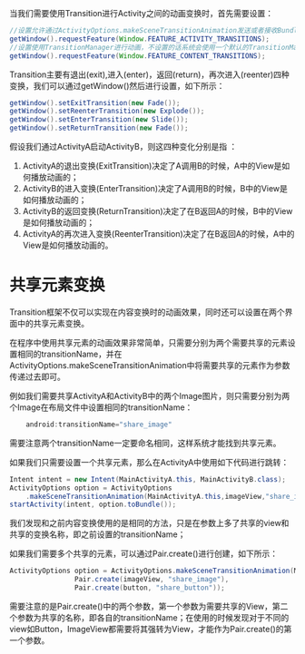 当我们需要使用Transition进行Activity之间的动画变换时，首先需要设置：
```java
//设置允许通过ActivityOptions.makeSceneTransitionAnimation发送或者接收Bundle
getWindow().requestFeature(Window.FEATURE_ACTIVITY_TRANSITIONS);
//设置使用TransitionManager进行动画，不设置的话系统会使用一个默认的TransitionManager
getWindow().requestFeature(Window.FEATURE_CONTENT_TRANSITIONS);
```

Transition主要有退出(exit),进入(enter)，返回(return)，再次进入(reenter)四种变换，我们可以通过getWindow()然后进行设置，如下所示：
```java
getWindow().setExitTransition(new Fade());
getWindow().setReenterTransition(new Explode());
getWindow().setEnterTransition(new Slide());
getWindow().setReturnTransition(new Fade());
```
假设我们通过ActivityA启动ActivityB，则这四种变化分别是指 ：

1. ActivityA的退出变换(ExitTransition)决定了A调用B的时候，A中的View是如何播放动画的；
2. ActivityB的进入变换(EnterTransition)决定了A调用B的时候，B中的View是如何播放动画的；
3. ActivityB的返回变换(ReturnTransition)决定了在B返回A的时候，B中的View是如何播放动画的；
4. ActivityA的再次进入变换(ReenterTransition)决定了在B返回A的时候，A中的View是如何播放动画的。

# 共享元素变换
Transition框架不仅可以实现在内容变换时的动画效果，同时还可以设置在两个界面中的共享元素变换。

在程序中使用共享元素的动画效果非常简单，只需要分别为两个需要共享的元素设置相同的transitionName，并在ActivityOptions.makeSceneTransitionAnimation中将需要共享的元素作为参数传递过去即可。

例如我们需要共享ActivityA和ActivityB中的两个Image图片，则只需要分别为两个Image在布局文件中设置相同的transitionName：
```java
    android:transitionName="share_image"
```
需要注意两个transitionName一定要命名相同，这样系统才能找到共享元素。

如果我们只需要设置一个共享元素，那么在ActivityA中使用如下代码进行跳转：
```java
Intent intent = new Intent(MainActivityA.this, MainActivityB.class);
ActivityOptions option = ActivityOptions
    .makeSceneTransitionAnimation(MainActivityA.this,imageView,"share_image");
startActivity(intent, option.toBundle());
```
我们发现和之前内容变换使用的是相同的方法，只是在参数上多了共享的view和共享的变换名称，即之前设置的transitionName；

如果我们需要多个共享的元素，可以通过Pair.create()进行创建，如下所示：
```java
ActivityOptions option = ActivityOptions.makeSceneTransitionAnimation(MainActivityA.this,
                Pair.create(imageView, "share_image"),
                Pair.create(button, "share_button"));
```
需要注意的是Pair.create()中的两个参数，第一个参数为需要共享的View，第二个参数为共享的名称，即各自的transitionName；在使用的时候发现对于不同的view如Button，ImageView都需要将其强转为View，才能作为Pair.create()的第一个参数。